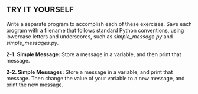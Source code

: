 TRY IT YOURSELF
---------------

Write a separate program to accomplish each of these exercises. Save
each program with a filename that follows standard Python conventions,
using lowercase letters and underscores, such as *simple_message.py* and
*simple_messages.py*.

<a id="#ch2exe1"></a>**2-1. Simple Message:** Store a message in a variable, and
then print that message.

<a id="#ch2exe2"></a>**2-2. Simple Messages:** Store a message in a variable, and
print that message. Then change the value of your variable to a new
message, and print the new message.
